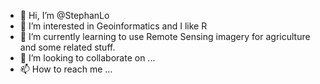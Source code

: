 - 👋 Hi, I’m @StephanLo
- 👀 I’m interested in Geoinformatics and I like R
- 🌱 I’m currently learning to use Remote Sensing imagery for agriculture and some related stuff.
- 💞️ I’m looking to collaborate on ...
- 📫 How to reach me ...

<!---
StephanLo/StephanLo is a ✨ special ✨ repository because its `README.md` (this file) appears on your GitHub profile.
You can click the Preview link to take a look at your changes.
--->
